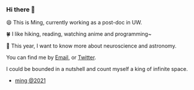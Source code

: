 ### Hi there 👋

<!--
**mingwhy/mingwhy** is a ✨ _special_ ✨ repository because its `README.md` (this file) appears on your GitHub profile.
- 🔭 I’m currently working on as a post-doc in UW
- 🌱 I’m ...
-->
:smile: This is Ming, currently working as a post-doc in UW.

:four_leaf_clover: I like hiking, reading, watching anime and programming~

🔭 This year, I want to know more about neuroscience and astronomy.

You can find me by [Email](yangming.sysu@gmail.com), or [Twitter](https://twitter.com/tiramisu916).

I could be bounded in a nutshell and count myself a king of infinite space.

- [ming @2021](https://github.com/mingwhy/2021)
